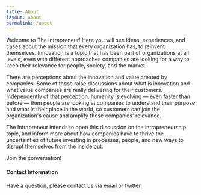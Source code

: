 ```yaml
---
title: About
layout: about
permalink: /about
---
```


Welcome to The Intrapreneur! Here you will see ideas, experiences, and cases about the mission that every organization has, to reinvent themselves. Innovation is a topic that has been part of organizations at all levels, even with different approaches companies are looking for a way to keep their relevance for people, society, and the market.

There are perceptions about the innovation and value created by companies. Some of those raise discussions about what is innovation and what value companies are really delivering for their customers. Independently of that perception, humanity is evolving — even faster than before — then people are looking at companies to understand their purpose and what is their place in the world, so customers can join the organization's cause and amplify these companies' relevance.

The Intrapreneur intends to open this discussion on the intrapreneurship topic, and inform more about how companies have to thrive the uncertainties of future investing in processes, people, and new ways to disrupt themselves from the inside out.

Join the conversation!
#### Contact Information
Have a question, please contact us via [email](mailto:contact@theintrapreneur.co) or [twitter](https://twitter.com/intrapreneurco_).